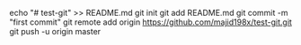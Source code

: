 echo "# test-git" >> README.md
git init
git add README.md
git commit -m "first commit"
git remote add origin https://github.com/majid198x/test-git.git
git push -u origin master
